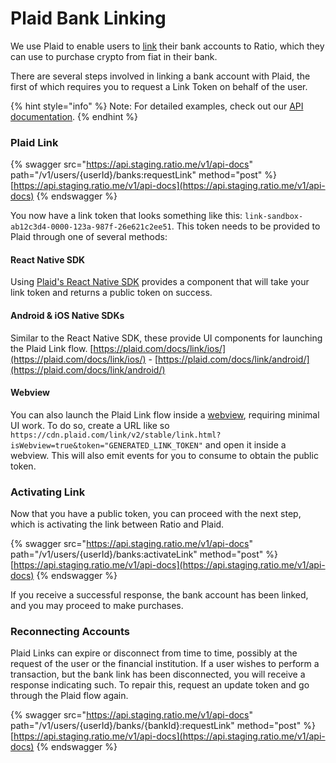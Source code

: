 # Plaid Bank Linking

We use Plaid to enable users to [link](https://plaid.com/plaid-link/) their bank accounts to Ratio, which they can use to purchase crypto from fiat in their bank.

There are several steps involved in linking a bank account with Plaid, the first of which requires you to request a Link Token on behalf of the user.

{% hint style="info" %}
Note: For detailed examples, check out our [API documentation](../reference/api/bank.md).
{% endhint %}

### Plaid Link

{% swagger src="https://api.staging.ratio.me/v1/api-docs" path="/v1/users/{userId}/banks:requestLink" method="post" %}
[https://api.staging.ratio.me/v1/api-docs](https://api.staging.ratio.me/v1/api-docs)
{% endswagger %}

You now have a link token that looks something like this: `link-sandbox-ab12c3d4-0000-123a-987f-26e621c2ee51`. This token needs to be provided to Plaid through one of several methods:

#### React Native SDK

Using [Plaid's React Native SDK](https://plaid.com/docs/link/react-native/) provides a component that will take your link token and returns a public token on success.

#### Android & iOS Native SDKs

Similar to the React Native SDK, these provide UI components for launching the Plaid Link flow. [https://plaid.com/docs/link/ios/](https://plaid.com/docs/link/ios/) - [https://plaid.com/docs/link/android/](https://plaid.com/docs/link/android/)

#### Webview

You can also launch the Plaid Link flow inside a [webview](https://plaid.com/docs/link/webview/), requiring minimal UI work. To do so,  create a URL like so `https://cdn.plaid.com/link/v2/stable/link.html?isWebview=true&token="GENERATED_LINK_TOKEN"` and open it inside a webview. This will also emit events for you to consume to obtain the public token.

### Activating Link

Now that you have a public token, you can proceed with the next step, which is activating the link between Ratio and Plaid.&#x20;

{% swagger src="https://api.staging.ratio.me/v1/api-docs" path="/v1/users/{userId}/banks:activateLink" method="post" %}
[https://api.staging.ratio.me/v1/api-docs](https://api.staging.ratio.me/v1/api-docs)
{% endswagger %}

If you receive a successful response, the bank account has been linked, and you may proceed to make purchases.

### Reconnecting Accounts

Plaid Links can expire or disconnect from time to time, possibly at the request of the user or the financial institution. If a user wishes to perform a transaction, but the bank link has been disconnected, you will receive a response indicating such. To repair this, request an update token and go through the Plaid flow again.&#x20;

{% swagger src="https://api.staging.ratio.me/v1/api-docs" path="/v1/users/{userId}/banks/{bankId}:requestLink" method="post" %}
[https://api.staging.ratio.me/v1/api-docs](https://api.staging.ratio.me/v1/api-docs)
{% endswagger %}
